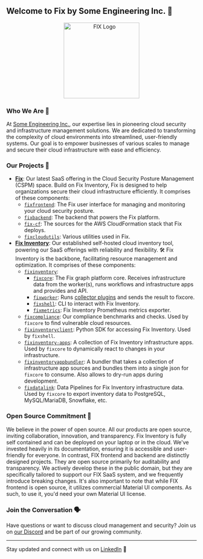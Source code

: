 ## Welcome to Fix by Some Engineering Inc. 👋

<p align="center">
  <img src="https://cdn.some.engineering/assets/fix-logos/fix-logo.svg" alt="FIX Logo" width="200" height="200">
</p>


### Who We Are 🌟
At [Some Engineering Inc.](https://some.engineering), our expertise lies in pioneering cloud security and infrastructure management solutions. We are dedicated to transforming the complexity of cloud environments into streamlined, user-friendly systems. Our goal is to empower businesses of various scales to manage and secure their cloud infrastructure with ease and efficiency.


### Our Projects 🚀
- **[Fix](https://fix.security)**: Our latest SaaS offering in the Cloud Security Posture Management (CSPM) space. Build on Fix Inventory, Fix is designed to help organizations secure their cloud infrastructure efficiently. It comprises of these components:
  - [`fixfrontend`](https://github.com/someengineering/fixfrontend): The Fix user interface for managing and monitoring your cloud security posture.
  - [`fixbackend`](https://github.com/someengineering/fixbackend): The backend that powers the Fix platform.
  - [`fix-cf`](https://github.com/someengineering/fix-cf): The sources for the AWS CloudFormation stack that Fix deploys.
  - [`fixcloudutils`](https://github.com/someengineering/fixcloudutils): Various utilities used in Fix.
- **[Fix Inventory](https://inventory.fix.security)**: Our established self-hosted cloud inventory tool, powering our SaaS offerings with reliability and flexibility. 🛠️ Fix Inventory is the backbone, facilitating resource management and optimization. It comprises of these components:
  - [`fixinventory`](https://github.com/someengineering/fixinventory):
    - [`fixcore`](https://github.com/someengineering/fixinventory/tree/main/fixcore): The Fix graph platform core. Receives infrastructure data from the worker(s), runs workflows and infrastructure apps and provides and API.
    - [`fixworker`](https://github.com/someengineering/fixinventory/tree/main/fixworker): Runs [collector plugins](https://github.com/someengineering/fixinventory/tree/main/plugins) and sends the result to fixcore.
    - [`fixshell`](https://github.com/someengineering/fixinventory/tree/main/fixshell): CLI to interact with Fix Inventory.
    - [`fixmetrics`](https://github.com/someengineering/fixinventory/tree/main/fixmetrics): Fix Inventory Prometheus metrics exporter.
  - [`fixcompliance`](https://github.com/someengineering/fixcompliance): Our compliance benchmarks and checks. Used by `fixcore` to find vulnerable cloud resources.
  - [`fixinventoryclient`](https://github.com/someengineering/fixinventoryclient-python): Python SDK for accessing Fix Inventory. Used by `fixshell`.
  - [`fixinventory-apps`](https://github.com/someengineering/fixinventory-apps): A collection of Fix Inventory infrastructure apps. Used by `fixcore` to dynamically react to changes in your infrastructure.
  - [`fixinventoryappbundler`](https://github.com/someengineering/fixinventoryappbundler): A bundler that takes a collection of infrastructure app sources and bundles them into a single json for `fixcore` to consume. Also allows to dry-run apps during development.
  - [`fixdatalink`](https://github.com/someengineering/fixdatalink): Data Pipelines for Fix Inventory infrastructure data. Used by `fixcore` to export inventory data to PostgreSQL, MySQL/MariaDB, Snowflake, etc.


### Open Source Commitment 💖
We believe in the power of open source. All our products are open source, inviting collaboration, innovation, and transparency. Fix Inventory is fully self contained and can be deployed on your laptop or in the cloud. We've invested heavily in its documentation, ensuring it is accessible and user-friendly for everyone. In contrast, FIX frontend and backend are distinctly designed projects. They are open source primarily for auditability and transparency. We actively develop these in the public domain, but they are specifically tailored to support our FIX SaaS system, and we frequently introduce breaking changes. It's also important to note that while FIX frontend is open source, it utilizes commercial Material UI components. As such, to use it, you'd need your own Material UI license.


### Join the Conversation 🗣️
Have questions or want to discuss cloud management and security? Join us on [our Discord](https://discord.gg/someengineering) and be part of our growing community.

---
Stay updated and connect with us on [LinkedIn](https://linkedin.com/company/fix) 📱
